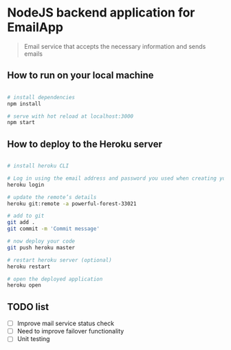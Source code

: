 # NodeJS backend application for EmailApp

> Email service that accepts the necessary information and sends emails

## How to run on your local machine

``` bash

# install dependencies
npm install

# serve with hot reload at localhost:3000
npm start

```

## How to deploy to the Heroku server

``` bash

# install heroku CLI

# Log in using the email address and password you used when creating your Heroku account:
heroku login

# update the remote’s details
heroku git:remote -a powerful-forest-33021

# add to git
git add .
git commit -m 'Commit message'

# now deploy your code
git push heroku master

# restart heroku server (optional)
heroku restart

# open the deployed application
heroku open

```

## TODO list

- [ ] Improve mail service status check
- [ ] Need to improve failover functionality
- [ ] Unit testing
